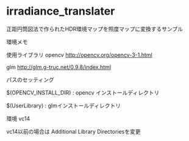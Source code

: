 # irradiance_translater

正距円筒図法で作られたHDR環境マップを照度マップに変換するサンプル

環境メモ

使用ライブラリ
opencv
http://opencv.org/opencv-3-1.html

glm
http://glm.g-truc.net/0.9.8/index.html

パスのセッティング

$(OPENCV_INSTALL_DIR) : opencv インストールディレクトリ

$(UserLibrary) : glmインストールディレクトリ

環境 vc14

vc14以前の場合は Additional Library Directoriesを変更

